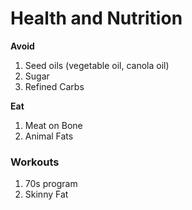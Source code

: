 # Health and Nutrition

**Avoid**

1. Seed oils (vegetable oil, canola oil)
1. Sugar
1. Refined Carbs

**Eat**

1. Meat on Bone
1. Animal Fats

### Workouts

1. 70s program
1. Skinny Fat
